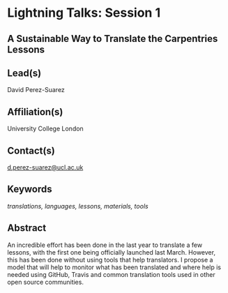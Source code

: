# Lightning Talks: Session 1

## **A Sustainable Way to Translate the Carpentries Lessons**

## Lead(s)
David Perez-Suarez

## Affiliation(s)
University College London

## Contact(s)
d.perez-suarez@ucl.ac.uk

## Keywords
*translations, languages, lessons, materials, tools*

## Abstract
An incredible effort has been done in the last year to translate a few lessons, with the first one being officially launched last March. However, this has been done without using tools that help translators. I propose a model that will help to monitor what has been translated and where help is needed using GitHub, Travis and common translation tools used in other open source communities.